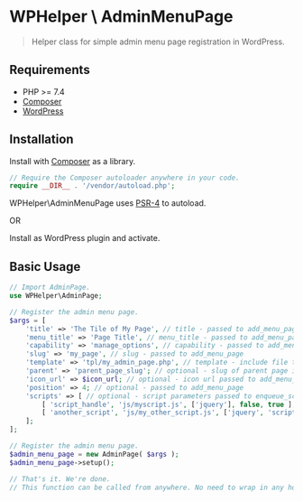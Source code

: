 # WPHelper \ AdminMenuPage

> Helper class for simple admin menu page registration in WordPress.

## Requirements
* PHP >= 7.4
* [Composer](https://getcomposer.org/)
* [WordPress](https://wordpress.org)

## Installation

Install with [Composer](https://getcomposer.org/) as a library.

```PHP
// Require the Composer autoloader anywhere in your code.
require __DIR__ . '/vendor/autoload.php';

```

WPHelper\AdminMenuPage uses [PSR-4](https://www.php-fig.org/psr/psr-4/) to autoload.

OR 

Install as WordPress plugin and activate.

## Basic Usage

```PHP
// Import AdminPage.
use WPHelper\AdminPage;

// Register the admin menu page.
$args = [
    'title' => 'The Tile of My Page', // title - passed to add_menu_page
    'menu_title' => 'Page Title', // menu_title - passed to add_menu_page (optional - will use title if none provided)
    'capability' => 'manage_options', // capability - passed to add_menu_page (optional - will default to 'manage_options')
    'slug' => 'my_page', // slug - passed to add_menu_page
    'template' => 'tpl/my_admin_page.php', // template - include file to print the page. wrapped in callback and passed to add_menu_page
    'parent' => 'parent_page_slug'; // optional - slug of parent page if creating submenu
    'icon_url' => $icon_url; // optional - icon url passed to add_menu_page/add_submenu_page
    'position' => 4; // optional - passed to add_menu_page
    'scripts' => [ // optional - script parameters passed to enqueue_scripts. Will only enqueue scripts on admin page
        [ 'script_handle', 'js/myscript.js', ['jquery'], false, true ],
        [ 'another_script', 'js/my_other_script.js', ['jquery', 'script_handle'], false, true ]
    ];
];

// Register the admin menu page.
$admin_menu_page = new AdminPage( $args );
$admin_menu_page->setup();

// That's it. We're done.
// This function can be called from anywhere. No need to wrap in any hook.
```
